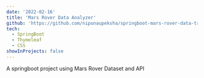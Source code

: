 ```yaml
---
date: '2022-02-16'
title: 'Mars Rover Data Analyzer'
github: 'https://github.com/nipunaupeksha/springboot-mars-rover-data-tracker'
tech:
  - SpringBoot
  - Thymeleaf
  - CSS
showInProjects: false
---
```


A springboot project using Mars Rover Dataset and API